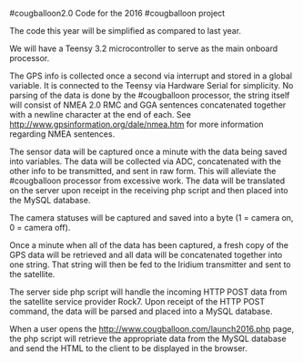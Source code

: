 #cougballoon2.0
Code for the 2016 #cougballoon project

The code this year will be simplified as compared to last year. 

We will have a Teensy 3.2 microcontroller to serve as the main onboard processor. 

The GPS info is collected once a second via interrupt and stored in a global variable. It is connected to the Teensy via Hardware Serial for simplicity. No parsing of the data is done by the #cougballoon processor, the string itself will consist of NMEA 2.0 RMC and GGA sentences concatenated together with a newline character at the end of each. See http://www.gpsinformation.org/dale/nmea.htm for more information regarding NMEA sentences. 

The sensor data will be captured once a minute with the data being saved into variables. The data will be collected via ADC, concatenated with the other info to be transmitted, and sent in raw form. This will alleviate the #cougballoon processor from excessive work. The data will be translated on the server upon receipt in the receiving php script and then placed into the MySQL database.

The camera statuses will be captured and saved into a byte (1 = camera on, 0 = camera off). 

Once a minute when all of the data has been captured, a fresh copy of the GPS data will be retrieved and all data will be concatenated together into one string. That string will then be fed to the Iridium transmitter and sent to the satellite. 

The server side php script will handle the incoming HTTP POST data from the satellite service provider Rock7. Upon receipt of the HTTP POST command, the data will be parsed and placed into a MySQL database. 

When a user opens the http://www.cougballoon.com/launch2016.php page, the php script will retrieve the appropriate data from the MySQL database and send the HTML to the client to be displayed in the browser.
